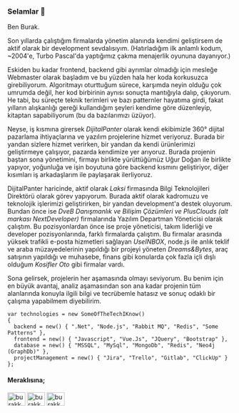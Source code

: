 ### Selamlar 👋

Ben Burak.

Son yıllarda çalıştığım firmalarda yönetim alanında kendimi geliştirsem de aktif olarak bir development sevdalısıyım. (Hatırladığım ilk anlamlı kodum, ~2004'e, Turbo Pascal'da yaptığımız çakma menajerlik oyununa dayanıyor.)

Eskiden bu kadar frontend, backend gibi ayrımlar olmadığı için mesleğe Webmaster olarak başladım ve bu yüzden hala her koda korkusuzca girebiliyorum. Algoritmayı oturttuğum sürece, karşımda neyin olduğu çok umrumda değil, her kod birbirinin aynısı sonuçta mantığıyla dalıp, çıkıyorum. He tabi, bu süreçte teknik terimleri ve bazı patternler hayatıma girdi, fakat yılların alışkanlığı gereği kullandığım şeyleri kendime göre düzenleyip, kitaptan sapabiliyorum (bu da bazılarımızı üzüyor).

Neyse, iş kısmına girersek *DijitalPanter* olarak kendi ekibimizle 360° dijital pazarlama ihtiyaçlarına ve yazılım projelerine hizmet veriyoruz. Burada bir yandan sizlere hizmet verirken, bir yandan da kendi ürünlerimizi geliştirmeye çalışıyor, pazarda kendimize yer arıyoruz. Burada projenin baştan sona yönetimini, firmayı birlikte yürüttüğümüz Uğur Doğan ile birlikte yapıyor, yoğunluğa ve işin boyutuna göre backend kısmını geliştiriyor, diğer kısımları iş arkadaşlarım ile paylaşarak ilerliyoruz.

DijitalPanter haricinde, aktif olarak _Laksi_ firmasında Bilgi Teknolojileri Direktörü olarak görev yapıyorum. Burada aktif olarak kadromuzu ve teknolojik işlerimizi geliştirirken, bir yandan development'a destek oluyorum. Bundan önce ise _DveB Danışmanlık ve Bilişim Çözümleri ve PlusClouds  (alt markası NextDeveloper)_ firmalarında Yazılım Departman Yöneticisi olarak çalıştım. Bu pozisyonlardan önce ise proje yöneticisi, takım liderliği ve developer pozisyonlarında, farklı firmalarda çalıştım. Bu firmalar arasında yüksek trafikli e-posta hizmetleri sağlayan _UseINBOX_, node.js ile anlık teklif ve araba müzayedelerinin yapıldığı bir projeyi yöneten _Dreams&Bytes_, araç satışının yapıldığı ve muhasebe, finans gibi konularda çok fazla içli dışlı olduğum _Kosifler Oto_ gibi firmalar vardı.

Sona gelirsek, projelerin her aşamasında olmayı seviyorum. Bu benim için en büyük avantaj, analiz aşamasından son ana kadar projenin tüm alanlarında konuyla ilgili bilgi ve tecrübemle hatasız ve sonuç odaklı bir çalışma yapabilmem diyebilirim.

~~~
var technologies = new SomeOfTheTechIKnow()
{
  backend = new() { ".Net", "Node.js", "Rabbit MQ", "Redis", "Some Patterns" },
  frontend = new() { "Javascript", "Vue.Js", "JQuery", "Bootstrap" },
  database = new() { "MSSQL", "MySql", "MongoDb", "Redis", "Neo4j (GraphDb)" },
  projectManagement = new() { "Jira", "Trello", "Gitlab", "ClickUp" }
}; 
~~~

#### Meraklısına;
<p align="left">
<a href="https://linkedin.com/in/burakkasikci" target="blank"><img align="center" src="https://raw.githubusercontent.com/rahuldkjain/github-profile-readme-generator/master/src/images/icons/Social/linked-in-alt.svg" alt="burakkasikci" height="30" width="40" /></a>
<a href="https://instagram.com/burakkasikci" target="blank"><img align="center" src="https://raw.githubusercontent.com/rahuldkjain/github-profile-readme-generator/master/src/images/icons/Social/instagram.svg" alt="burakkasikci" height="30" width="40" /></a>
<a href="https://twitter.com/burakkasikci" target="blank"><img align="center" src="https://raw.githubusercontent.com/rahuldkjain/github-profile-readme-generator/master/src/images/icons/Social/twitter.svg" alt="burakkasikci" height="30" width="40" /></a>
</p> 
